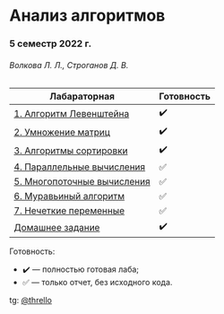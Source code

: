 # Анализ алгоритмов
### 5 семестр 2022 г.
###### Волкова Л. Л., Строганов Д. В.

| Лабараторная                            | Готовность         |
|-----------------------------------------|--------------------|
| [1. Алгоритм Левенштейна](./lab_01)     | :heavy_check_mark: |
| [2. Умножение матриц](./lab_02)         | :heavy_check_mark: |
| [3. Алгоритмы сортировки](./lab_03)     | :heavy_check_mark: |
| [4. Параллельные вычисления](./lab_04)  | :white_check_mark: |
| [5. Многопоточные вычисления](./lab_05) | :white_check_mark: |
| [6. Муравьиный алгоритм](./lab_06)      | :white_check_mark: |
| [7. Нечеткие переменные](./lab_07)      | :white_check_mark: |
| [Домашнее задание](./hw_01)             | :heavy_check_mark: |

Готовность:
* :heavy_check_mark: — полностью готовая лаба;
* :white_check_mark: — только отчет, без исходного кода.

tg: [@thrello](https://t.me/thrello)